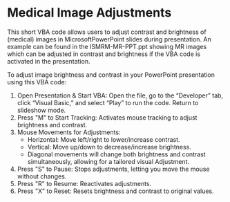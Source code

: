 # Medical Image Adjustments

This short VBA code allows users to adjust contrast and brightness of (medical) images in MicrosoftPowerPoint slides during presentation.
An example can be found in the ISMRM-MR-PPT.ppt showing MR images which can be adjusted in contrast and brightness if the VBA code is activated in the presentation.


To adjust image brightness and contrast in your PowerPoint presentation using this VBA code:

1. Open Presentation & Start VBA: Open the file, go to the “Developer” tab, click “Visual Basic,” and select “Play” to run the code. Return to slideshow mode.
2. Press "M" to Start Tracking: Activates mouse tracking to adjust brightness and contrast.
3. Mouse Movements for Adjustments:
   - Horizontal: Move left/right to lower/increase contrast.
   - Vertical: Move up/down to decrease/increase brightness.
   - Diagonal movements will change both brightness and contrast simultaneously, allowing for a tailored visual Adjustment. 
4. Press "S" to Pause: Stops adjustments, letting you move the mouse without changes.
5. Press "R" to Resume: Reactivates adjustments.
6. Press "X" to Reset: Resets brightness and contrast to original values.